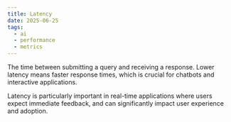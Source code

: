 ```yaml
---
title: Latency
date: 2025-06-25
tags:
  - ai
  - performance
  - metrics
---
```


The time between submitting a query and receiving a response. Lower latency means faster response times, which is crucial for chatbots and interactive applications.

Latency is particularly important in real-time applications where users expect immediate feedback, and can significantly impact user experience and adoption.
